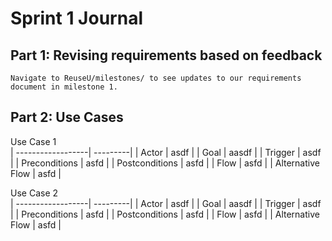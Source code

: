 # Sprint 1 Journal

## Part 1: Revising requirements based on feedback
    Navigate to ReuseU/milestones/ to see updates to our requirements document in milestone 1.

## Part 2: Use Cases
Use Case  1               
| ------------------| ---------|
| Actor             | asdf     |
| Goal              | aasdf    |
| Trigger           | asdf     |
| Preconditions     | asfd     |
| Postconditions    | asfd     |
| Flow              | asfd     |
| Alternative Flow  | asfd     |


 Use Case  2                
| ------------------| ---------|
| Actor             | asdf     |
| Goal              | aasdf    |
| Trigger           | asdf     |
| Preconditions     | asfd     |
| Postconditions    | asfd     |
| Flow              | asfd     |
| Alternative Flow  | asfd     |



